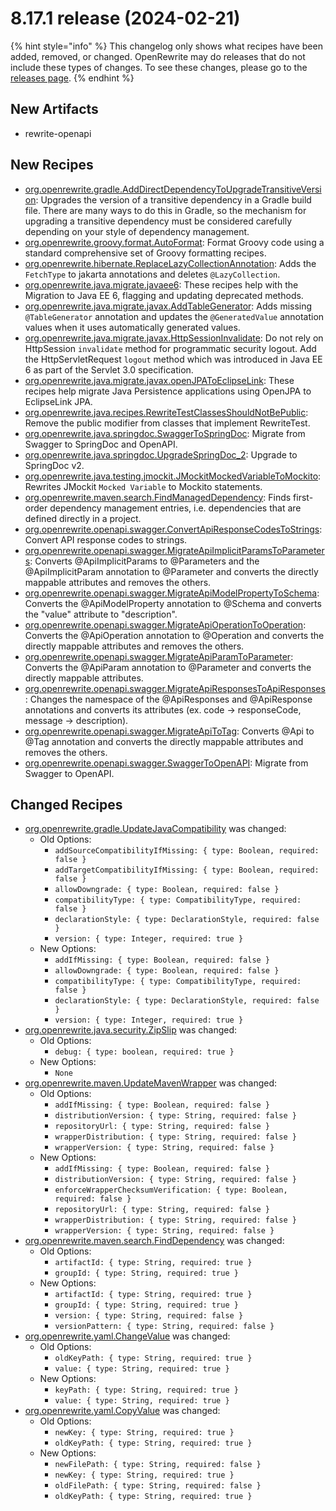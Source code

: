 # 8.17.1 release (2024-02-21)

{% hint style="info" %}
This changelog only shows what recipes have been added, removed, or changed. OpenRewrite may do releases that do not include these types of changes. To see these changes, please go to the [releases page](https://github.com/openrewrite/rewrite/releases).
{% endhint %}

## New Artifacts
* rewrite-openapi

## New Recipes

* [org.openrewrite.gradle.AddDirectDependencyToUpgradeTransitiveVersion](https://docs.openrewrite.org/recipes/gradle/adddirectdependencytoupgradetransitiveversion): Upgrades the version of a transitive dependency in a Gradle build file. There are many ways to do this in Gradle, so the mechanism for upgrading a transitive dependency must be considered carefully depending on your style of dependency management. 
* [org.openrewrite.groovy.format.AutoFormat](https://docs.openrewrite.org/recipes/groovy/format/autoformat): Format Groovy code using a standard comprehensive set of Groovy formatting recipes. 
* [org.openrewrite.hibernate.ReplaceLazyCollectionAnnotation](https://docs.openrewrite.org/recipes/hibernate/replacelazycollectionannotation): Adds the `FetchType` to jakarta annotations and deletes `@LazyCollection`. 
* [org.openrewrite.java.migrate.javaee6](https://docs.openrewrite.org/recipes/java/migrate/javaee6): These recipes help with the Migration to Java EE 6, flagging and updating deprecated methods. 
* [org.openrewrite.java.migrate.javax.AddTableGenerator](https://docs.openrewrite.org/recipes/java/migrate/javax/addtablegenerator): Adds missing `@TableGenerator` annotation and updates the `@GeneratedValue` annotation values when it uses automatically generated values. 
* [org.openrewrite.java.migrate.javax.HttpSessionInvalidate](https://docs.openrewrite.org/recipes/java/migrate/javax/httpsessioninvalidate): Do not rely on HttpSession `invalidate` method for programmatic security logout. Add the HttpServletRequest `logout` method which was introduced in Java EE 6 as part of the Servlet 3.0 specification. 
* [org.openrewrite.java.migrate.javax.openJPAToEclipseLink](https://docs.openrewrite.org/recipes/java/migrate/javax/openjpatoeclipselink): These recipes help migrate Java Persistence applications using OpenJPA to EclipseLink JPA. 
* [org.openrewrite.java.recipes.RewriteTestClassesShouldNotBePublic](https://docs.openrewrite.org/recipes/java/recipes/rewritetestclassesshouldnotbepublic): Remove the public modifier from classes that implement RewriteTest. 
* [org.openrewrite.java.springdoc.SwaggerToSpringDoc](https://docs.openrewrite.org/recipes/java/springdoc/swaggertospringdoc): Migrate from Swagger to SpringDoc and OpenAPI. 
* [org.openrewrite.java.springdoc.UpgradeSpringDoc_2](https://docs.openrewrite.org/recipes/java/springdoc/upgradespringdoc_2): Upgrade to SpringDoc v2. 
* [org.openrewrite.java.testing.jmockit.JMockitMockedVariableToMockito](https://docs.openrewrite.org/recipes/java/testing/jmockit/jmockitmockedvariabletomockito): Rewrites JMockit `Mocked Variable` to Mockito statements. 
* [org.openrewrite.maven.search.FindManagedDependency](https://docs.openrewrite.org/recipes/maven/search/findmanageddependency): Finds first-order dependency management entries, i.e. dependencies that are defined directly in a project. 
* [org.openrewrite.openapi.swagger.ConvertApiResponseCodesToStrings](https://docs.openrewrite.org/recipes/openapi/swagger/convertapiresponsecodestostrings): Convert API response codes to strings. 
* [org.openrewrite.openapi.swagger.MigrateApiImplicitParamsToParameters](https://docs.openrewrite.org/recipes/openapi/swagger/migrateapiimplicitparamstoparameters): Converts @ApiImplicitParams to @Parameters and the @ApiImplicitParam annotation to @Parameter and converts the directly mappable attributes and removes the others. 
* [org.openrewrite.openapi.swagger.MigrateApiModelPropertyToSchema](https://docs.openrewrite.org/recipes/openapi/swagger/migrateapimodelpropertytoschema): Converts the @ApiModelProperty annotation to @Schema and converts the "value" attribute to "description". 
* [org.openrewrite.openapi.swagger.MigrateApiOperationToOperation](https://docs.openrewrite.org/recipes/openapi/swagger/migrateapioperationtooperation): Converts the @ApiOperation annotation to @Operation and converts the directly mappable attributes and removes the others. 
* [org.openrewrite.openapi.swagger.MigrateApiParamToParameter](https://docs.openrewrite.org/recipes/openapi/swagger/migrateapiparamtoparameter): Converts the @ApiParam annotation to @Parameter and converts the directly mappable attributes. 
* [org.openrewrite.openapi.swagger.MigrateApiResponsesToApiResponses](https://docs.openrewrite.org/recipes/openapi/swagger/migrateapiresponsestoapiresponses): Changes the namespace of the @ApiResponses and @ApiResponse annotations and converts its attributes (ex. code -> responseCode, message -> description). 
* [org.openrewrite.openapi.swagger.MigrateApiToTag](https://docs.openrewrite.org/recipes/openapi/swagger/migrateapitotag): Converts @Api to @Tag annotation and converts the directly mappable attributes and removes the others. 
* [org.openrewrite.openapi.swagger.SwaggerToOpenAPI](https://docs.openrewrite.org/recipes/openapi/swagger/swaggertoopenapi): Migrate from Swagger to OpenAPI. 

## Changed Recipes

* [org.openrewrite.gradle.UpdateJavaCompatibility](https://docs.openrewrite.org/recipes/gradle/updatejavacompatibility) was changed:
  * Old Options:
    * `addSourceCompatibilityIfMissing: { type: Boolean, required: false }`
    * `addTargetCompatibilityIfMissing: { type: Boolean, required: false }`
    * `allowDowngrade: { type: Boolean, required: false }`
    * `compatibilityType: { type: CompatibilityType, required: false }`
    * `declarationStyle: { type: DeclarationStyle, required: false }`
    * `version: { type: Integer, required: true }`
  * New Options:
    * `addIfMissing: { type: Boolean, required: false }`
    * `allowDowngrade: { type: Boolean, required: false }`
    * `compatibilityType: { type: CompatibilityType, required: false }`
    * `declarationStyle: { type: DeclarationStyle, required: false }`
    * `version: { type: Integer, required: true }`
* [org.openrewrite.java.security.ZipSlip](https://docs.openrewrite.org/recipes/java/security/zipslip) was changed:
  * Old Options:
    * `debug: { type: boolean, required: true }`
  * New Options:
    * `None`
* [org.openrewrite.maven.UpdateMavenWrapper](https://docs.openrewrite.org/recipes/maven/updatemavenwrapper) was changed:
  * Old Options:
    * `addIfMissing: { type: Boolean, required: false }`
    * `distributionVersion: { type: String, required: false }`
    * `repositoryUrl: { type: String, required: false }`
    * `wrapperDistribution: { type: String, required: false }`
    * `wrapperVersion: { type: String, required: false }`
  * New Options:
    * `addIfMissing: { type: Boolean, required: false }`
    * `distributionVersion: { type: String, required: false }`
    * `enforceWrapperChecksumVerification: { type: Boolean, required: false }`
    * `repositoryUrl: { type: String, required: false }`
    * `wrapperDistribution: { type: String, required: false }`
    * `wrapperVersion: { type: String, required: false }`
* [org.openrewrite.maven.search.FindDependency](https://docs.openrewrite.org/recipes/maven/search/finddependency) was changed:
  * Old Options:
    * `artifactId: { type: String, required: true }`
    * `groupId: { type: String, required: true }`
  * New Options:
    * `artifactId: { type: String, required: true }`
    * `groupId: { type: String, required: true }`
    * `version: { type: String, required: false }`
    * `versionPattern: { type: String, required: false }`
* [org.openrewrite.yaml.ChangeValue](https://docs.openrewrite.org/recipes/yaml/changevalue) was changed:
  * Old Options:
    * `oldKeyPath: { type: String, required: true }`
    * `value: { type: String, required: true }`
  * New Options:
    * `keyPath: { type: String, required: true }`
    * `value: { type: String, required: true }`
* [org.openrewrite.yaml.CopyValue](https://docs.openrewrite.org/recipes/yaml/copyvalue) was changed:
  * Old Options:
    * `newKey: { type: String, required: true }`
    * `oldKeyPath: { type: String, required: true }`
  * New Options:
    * `newFilePath: { type: String, required: false }`
    * `newKey: { type: String, required: true }`
    * `oldFilePath: { type: String, required: false }`
    * `oldKeyPath: { type: String, required: true }`